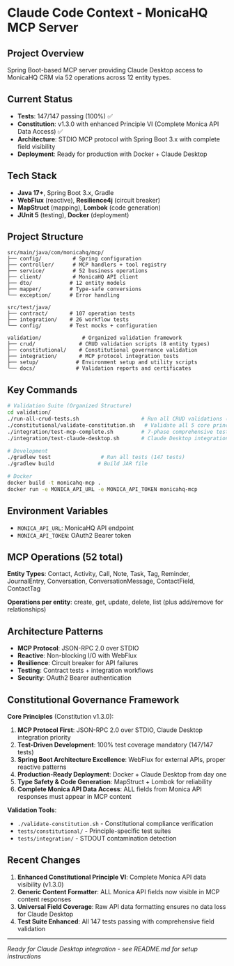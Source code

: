 # Claude Code Context - MonicaHQ MCP Server

## Project Overview
Spring Boot-based MCP server providing Claude Desktop access to MonicaHQ CRM via 52 operations across 12 entity types.

## Current Status
- **Tests**: 147/147 passing (100%) ✅
- **Constitution**: v1.3.0 with enhanced Principle VI (Complete Monica API Data Access) ✅
- **Architecture**: STDIO MCP protocol with Spring Boot 3.x with complete field visibility
- **Deployment**: Ready for production with Docker + Claude Desktop

## Tech Stack
- **Java 17+**, Spring Boot 3.x, Gradle
- **WebFlux** (reactive), **Resilience4j** (circuit breaker)
- **MapStruct** (mapping), **Lombok** (code generation)
- **JUnit 5** (testing), **Docker** (deployment)

## Project Structure
```
src/main/java/com/monicahq/mcp/
├── config/          # Spring configuration
├── controller/      # MCP handlers + tool registry
├── service/         # 52 business operations
├── client/          # MonicaHQ API client
├── dto/            # 12 entity models
├── mapper/         # Type-safe conversions
└── exception/      # Error handling

src/test/java/
├── contract/       # 107 operation tests
├── integration/    # 26 workflow tests
└── config/         # Test mocks + configuration

validation/             # Organized validation framework
├── crud/              # CRUD validation scripts (8 entity types)
├── constitutional/    # Constitutional governance validation
├── integration/       # MCP protocol integration tests
├── setup/            # Environment setup and utility scripts
└── docs/             # Validation reports and certificates
```

## Key Commands
```bash
# Validation Suite (Organized Structure)
cd validation/
./run-all-crud-tests.sh                    # Run all CRUD validations (8 entities)
./constitutional/validate-constitution.sh   # Validate all 5 core principles
./integration/test-mcp-complete.sh         # 7-phase comprehensive testing
./integration/test-claude-desktop.sh       # Claude Desktop integration

# Development
./gradlew test                # Run all tests (147 tests)
./gradlew build              # Build JAR file

# Docker
docker build -t monicahq-mcp .
docker run -e MONICA_API_URL -e MONICA_API_TOKEN monicahq-mcp
```

## Environment Variables
- `MONICA_API_URL`: MonicaHQ API endpoint
- `MONICA_API_TOKEN`: OAuth2 Bearer token

## MCP Operations (52 total)
**Entity Types**: Contact, Activity, Call, Note, Task, Tag, Reminder, JournalEntry, Conversation, ConversationMessage, ContactField, ContactTag

**Operations per entity**: create, get, update, delete, list (plus add/remove for relationships)

## Architecture Patterns
- **MCP Protocol**: JSON-RPC 2.0 over STDIO
- **Reactive**: Non-blocking I/O with WebFlux
- **Resilience**: Circuit breaker for API failures
- **Testing**: Contract tests + integration workflows
- **Security**: OAuth2 Bearer authentication

## Constitutional Governance Framework
**Core Principles** (Constitution v1.3.0):
1. **MCP Protocol First**: JSON-RPC 2.0 over STDIO, Claude Desktop integration priority
2. **Test-Driven Development**: 100% test coverage mandatory (147/147 tests)
3. **Spring Boot Architecture Excellence**: WebFlux for external APIs, proper reactive patterns
4. **Production-Ready Deployment**: Docker + Claude Desktop from day one
5. **Type Safety & Code Generation**: MapStruct + Lombok for reliability
6. **Complete Monica API Data Access**: ALL fields from Monica API responses must appear in MCP content

**Validation Tools**:
- `./validate-constitution.sh` - Constitutional compliance verification
- `tests/constitutional/` - Principle-specific test suites
- `tests/integration/` - STDOUT contamination detection

## Recent Changes
1. **Enhanced Constitutional Principle VI**: Complete Monica API data visibility (v1.3.0)
2. **Generic Content Formatter**: ALL Monica API fields now visible in MCP content responses
3. **Universal Field Coverage**: Raw API data formatting ensures no data loss for Claude Desktop
4. **Test Suite Enhanced**: All 147 tests passing with comprehensive field validation

---
*Ready for Claude Desktop integration - see README.md for setup instructions*
